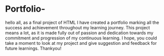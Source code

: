# Portfolio-
hello all, as a final project of HTML I have created a portfolio marking all the success and achievement throughout my learning journey. This project means a lot, as it is made fully out of passion and dedication towards my commitment and progression of my continuous learning.
 I hope, you could take a moment to look at my project and give suggestion and feedback for future learnings. Thankyou! 
